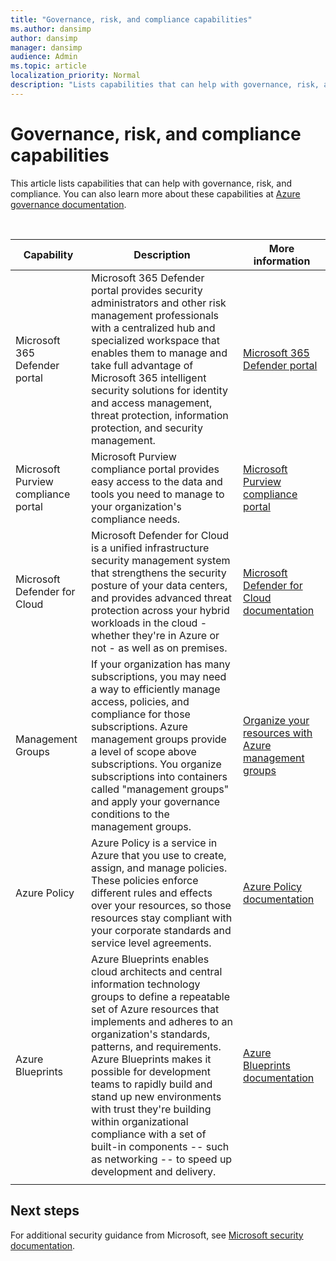 ```yaml
---
title: "Governance, risk, and compliance capabilities"
ms.author: dansimp
author: dansimp
manager: dansimp
audience: Admin
ms.topic: article
localization_priority: Normal
description: "Lists capabilities that can help with governance, risk, and compliance."
---
```


# Governance, risk, and compliance capabilities

This article lists capabilities that can help with governance, risk, and compliance. You can also learn more about these capabilities at [Azure governance documentation](https://docs.microsoft.com/azure/governance/).

<br>


|Capability  |Description  |More information  |
|---------|---------|---------|
| Microsoft 365 Defender portal|Microsoft 365 Defender portal provides security administrators and other risk management professionals with a centralized hub and specialized workspace that enables them to manage and take full advantage of Microsoft 365 intelligent security solutions for identity and access management, threat protection, information protection, and security management.  | [Microsoft 365 Defender portal](https://docs.microsoft.com/microsoft-365/security/mtp/overview-security-center?view=o365-worldwide)|
|Microsoft Purview compliance portal|Microsoft Purview compliance portal provides easy access to the data and tools you need to manage to your organization's compliance needs.|[Microsoft Purview compliance portal](https://docs.microsoft.com/microsoft-365/compliance/microsoft-365-compliance-center?view=o365-worldwide)|
|Microsoft Defender for Cloud     | Microsoft Defender for Cloud is a unified infrastructure security management system that strengthens the security posture of your data centers, and provides advanced threat protection across your hybrid workloads in the cloud - whether they're in Azure or not - as well as on premises. | [Microsoft Defender for Cloud documentation](/azure/defender-for-cloud/)      |
|Management Groups     | If your organization has many subscriptions, you may need a way to efficiently manage access, policies, and compliance for those subscriptions. Azure management groups provide a level of scope above subscriptions. You organize subscriptions into containers called "management groups" and apply your governance conditions to the management groups.        |[Organize your resources with Azure management groups ](https://docs.microsoft.com/azure/governance/management-groups/overview)        |
|Azure Policy     |Azure Policy is a service in Azure that you use to create, assign, and manage policies. These policies enforce different rules and effects over your resources, so those resources stay compliant with your corporate standards and service level agreements.         |  [Azure Policy documentation](https://docs.microsoft.com/azure/governance/policy/)       |
|Azure Blueprints    | Azure Blueprints enables cloud architects and central information technology groups to define a repeatable set of Azure resources that implements and adheres to an organization's standards, patterns, and requirements. Azure Blueprints makes it possible for development teams to rapidly build and stand up new environments with trust they're building within organizational compliance with a set of built-in components -- such as networking -- to speed up development and delivery.       |   [Azure Blueprints documentation](https://docs.microsoft.com/azure/governance/blueprints/overview)      |
| | | |

## Next steps
For additional security guidance from Microsoft, see [Microsoft security documentation](https://docs.microsoft.com/security/).
